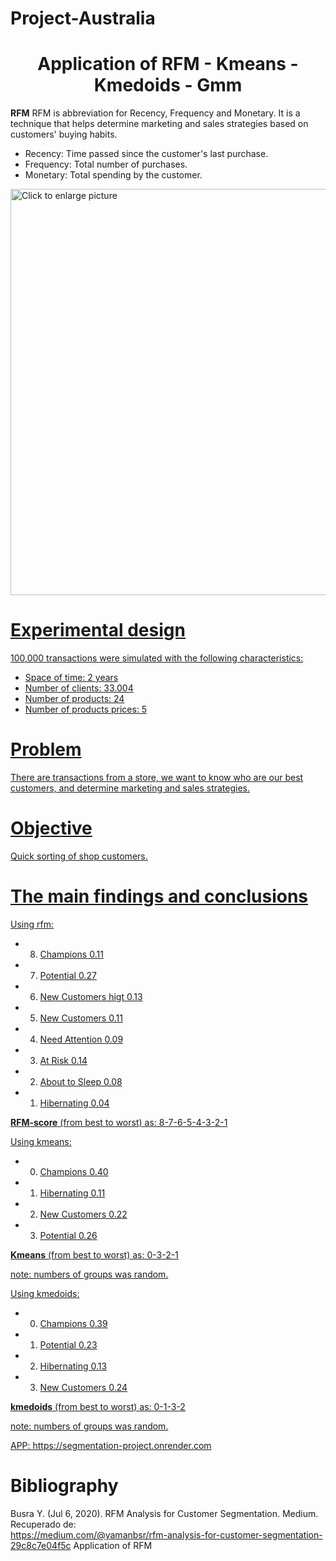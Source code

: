 # Project-Australia

# <center> Application of RFM - Kmeans - Kmedoids - Gmm

**RFM** RFM is abbreviation for Recency, Frequency and Monetary. It is a technique that helps determine marketing and sales strategies based on customers' buying habits.

  * Recency: Time passed since the customer's last purchase.
  * Frequency: Total number of purchases.
  * Monetary:  Total spending by the customer.

<a href="https://drive.google.com/uc?export=view&id=1reVlQHim8OTvoKDjDj68ktt3b-Rg_Upl"><img src="https://drive.google.com/uc?export=view&id=1reVlQHim8OTvoKDjDj68ktt3b-Rg_Upl" style="width: 650px; max-width: 100%; height: auto" title="Click to enlarge picture"/>

# Experimental design

100,000 transactions were simulated with the following characteristics:

   * Space of time: 2 years
   * Number of clients: 33.004
   * Number of products: 24
   * Number of products prices: 5

# Problem

There are transactions from a store, we want to know who are our best customers, and determine marketing and sales strategies.

# Objective

Quick sorting of shop customers.

# The main findings and conclusions

Using rfm:

- 8. Champions                 0.11 <br>
- 7. Potential                 0.27 <br>
- 6. New Customers higt        0.13 <br>
- 5. New Customers             0.11 <br>
- 4. Need Attention            0.09 <br>
- 3. At Risk                   0.14 <br>
- 2. About to Sleep            0.08 <br>
- 1. Hibernating               0.04 <br>

**RFM-score** (from best to worst) as: 8-7-6-5-4-3-2-1

Using kmeans:

- 0. Champions         0.40 <br>
- 1. Hibernating       0.11 <br>
- 2. New Customers     0.22 <br>
- 3. Potential         0.26 <br>

**Kmeans** (from best to worst) as: 0-3-2-1

note: numbers of groups was random.

Using kmedoids:

- 0. Champions         0.39 <br>
- 1. Potential         0.23 <br>
- 2. Hibernating       0.13 <br>
- 3. New Customers     0.24 <br>

**kmedoids** (from best to worst) as: 0-1-3-2

note: numbers of groups was random.

APP: https://segmentation-project.onrender.com

# Bibliography

Busra Y. (Jul 6, 2020). RFM Analysis for Customer Segmentation. Medium. Recuperado de:  
https://medium.com/@yamanbsr/rfm-analysis-for-customer-segmentation-29c8c7e04f5c
Application of RFM